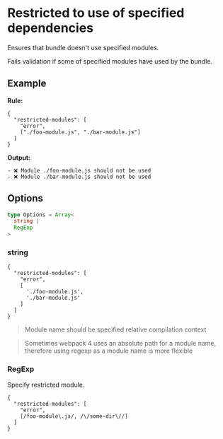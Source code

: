 # Restricted to use of specified dependencies

Ensures that bundle doesn't use specified modules.

Fails validation if some of specified modules have used by the bundle.

## Example

**Rule:**

```json5
{
  "restricted-modules": [
    "error",
    ["./foo-module.js", "./bar-module.js"]
  ]
}
```

**Output:**

```
- ❌ Module ./foo-module.js should not be used
- ❌ Module ./bar-module.js should not be used
```

## Options

```ts
type Options = Array<
  string |
  RegExp
>
```

### string

```json5
{
  "restricted-modules": [
    "error",
    [
      './foo-module.js',
      './bar-module.js'
    ]
  ]
}
```

> Module name should be specified relative compilation context

> Sometimes webpack 4 uses an absolute path for a module name, therefore using regexp as a module name is more flexible

### RegExp

Specify restricted module.

```json5
{
  "restricted-modules": [
    "error",
    [/foo-module\.js/, /\/some-dir\//]
  ]
}
```
